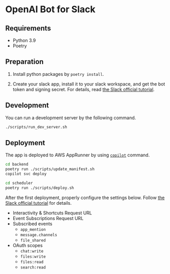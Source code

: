 # OpenAI Bot for Slack


## Requirements

- Python 3.9
- Poetry


## Preparation

1. Install python packages by `poetry install`.

2. Create your slack app, install it to your slack workspace, and get the bot token and signing secret. For details, read [the Slack official tutorial](https://slack.dev/bolt-python/tutorial/getting-started-http).

## Development

You can run a development server by the following command.

```bash
./scripts/run_dev_server.sh
```

## Deployment

The app is deployed to AWS AppRunner by using [`copilot`](https://aws.github.io/copilot-cli/) command.

```bash
cd backend
poetry run ./scripts/update_manifest.sh
copilot svc deploy
```

```bash
cd scheduler
poetry run ./scripts/deploy.sh
```

After the first deployment, properly configure the settings below. Follow [the Slack official tutorial](https://slack.dev/bolt-python/tutorial/getting-started-http#setting-up-events) for details.

- Interactivity & Shortcuts Request URL
- Event Subscriptions Request URL
- Subscribed events
  - `app_mention`
  - `message.channels`
  - `file_shared`
- OAuth scopes
  - `chat:write`
  - `files:write`
  - `files:read`
  - `search:read`
